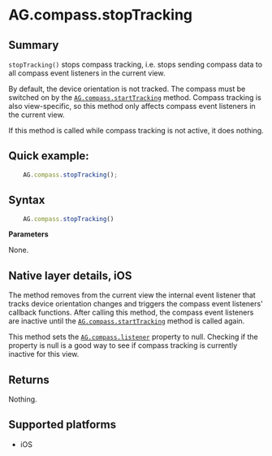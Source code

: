 # AG.compass.stopTracking

## Summary

`stopTracking()` stops compass tracking, i.e. stops sending compass data to all compass event listeners in the current view.

By default, the device orientation is not tracked. The compass must be switched on by the [`AG.compass.startTracking`](startTracking.md) method. Compass tracking is also view-specific, so this method only affects compass event listeners in the current view.

If this method is called while compass tracking is not active, it does nothing.

## Quick example:

```javascript
	AG.compass.stopTracking();
```

## Syntax

```javascript
	AG.compass.stopTracking()
```

**Parameters**

None.

## Native layer details, iOS

The method removes from the current view the internal event listener that tracks device orientation changes and triggers the compass event listeners' callback functions. After calling this method, the compass event listeners are inactive until the [`AG.compass.startTracking`](startTracking.md) method is called again.

This method sets the [`AG.compass.listener`](listener.md) property to null. Checking if the property is null is a good way to see if compass tracking is currently inactive for this view.

## Returns 

Nothing.

## Supported platforms
* iOS